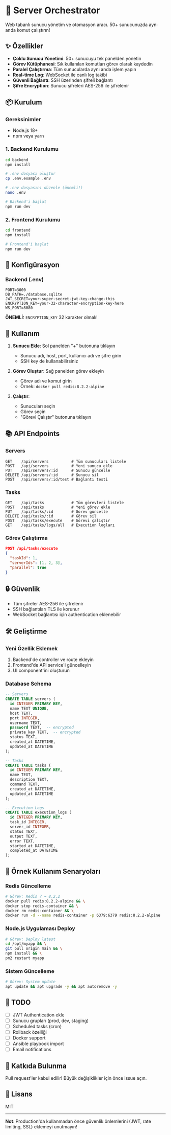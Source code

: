# 🚀 Server Orchestrator

Web tabanlı sunucu yönetim ve otomasyon aracı. 50+ sunucunuzda aynı anda komut çalıştırın!

## ✨ Özellikler

- **Çoklu Sunucu Yönetimi**: 50+ sunucuyu tek panelden yönetin
- **Görev Kütüphanesi**: Sık kullanılan komutları görev olarak kaydedin
- **Paralel Çalıştırma**: Tüm sunucularda aynı anda işlem yapın
- **Real-time Log**: WebSocket ile canlı log takibi
- **Güvenli Bağlantı**: SSH üzerinden şifreli bağlantı
- **Şifre Encryption**: Sunucu şifreleri AES-256 ile şifrelenir

## 📦 Kurulum

### Gereksinimler

- Node.js 18+
- npm veya yarn

### 1. Backend Kurulumu

```bash
cd backend
npm install

# .env dosyası oluştur
cp .env.example .env

# .env dosyasını düzenle (önemli!)
nano .env

# Backend'i başlat
npm run dev
```

### 2. Frontend Kurulumu

```bash
cd frontend
npm install

# Frontend'i başlat
npm run dev
```

## 🔧 Konfigürasyon

### Backend (.env)

```env
PORT=3000
DB_PATH=./database.sqlite
JWT_SECRET=your-super-secret-jwt-key-change-this
ENCRYPTION_KEY=your-32-character-encryption-key-here
WS_PORT=8080
```

**ÖNEMLİ:** `ENCRYPTION_KEY` 32 karakter olmalı!

## 🎯 Kullanım

1. **Sunucu Ekle**: Sol panelden "+" butonuna tıklayın
   - Sunucu adı, host, port, kullanıcı adı ve şifre girin
   - SSH key de kullanabilirsiniz

2. **Görev Oluştur**: Sağ panelden görev ekleyin
   - Görev adı ve komut girin
   - Örnek: `docker pull redis:8.2.2-alpine`

3. **Çalıştır**: 
   - Sunucuları seçin
   - Görev seçin
   - "Görevi Çalıştır" butonuna tıklayın

## 📚 API Endpoints

### Servers

```
GET    /api/servers          # Tüm sunucuları listele
POST   /api/servers          # Yeni sunucu ekle
PUT    /api/servers/:id      # Sunucu güncelle
DELETE /api/servers/:id      # Sunucu sil
POST   /api/servers/:id/test # Bağlantı testi
```

### Tasks

```
GET    /api/tasks            # Tüm görevleri listele
POST   /api/tasks            # Yeni görev ekle
PUT    /api/tasks/:id        # Görev güncelle
DELETE /api/tasks/:id        # Görev sil
POST   /api/tasks/execute    # Görevi çalıştır
GET    /api/tasks/logs/all   # Execution logları
```

### Görev Çalıştırma

```json
POST /api/tasks/execute
{
  "taskId": 1,
  "serverIds": [1, 2, 3],
  "parallel": true
}
```

## 🔒 Güvenlik

- Tüm şifreler AES-256 ile şifrelenir
- SSH bağlantıları TLS ile korunur
- WebSocket bağlantısı için authentication eklenebilir

## 🛠️ Geliştirme

### Yeni Özellik Eklemek

1. Backend'de controller ve route ekleyin
2. Frontend'de API service'i güncelleyin
3. UI component'ini oluşturun

### Database Schema

```sql
-- Servers
CREATE TABLE servers (
  id INTEGER PRIMARY KEY,
  name TEXT UNIQUE,
  host TEXT,
  port INTEGER,
  username TEXT,
  password TEXT,  -- encrypted
  private_key TEXT,  -- encrypted
  status TEXT,
  created_at DATETIME,
  updated_at DATETIME
);

-- Tasks
CREATE TABLE tasks (
  id INTEGER PRIMARY KEY,
  name TEXT,
  description TEXT,
  command TEXT,
  created_at DATETIME,
  updated_at DATETIME
);

-- Execution Logs
CREATE TABLE execution_logs (
  id INTEGER PRIMARY KEY,
  task_id INTEGER,
  server_id INTEGER,
  status TEXT,
  output TEXT,
  error TEXT,
  started_at DATETIME,
  completed_at DATETIME
);
```

## 🚀 Örnek Kullanım Senaryoları

### Redis Güncelleme

```bash
# Görev: Redis 7 → 8.2.2
docker pull redis:8.2.2-alpine && \
docker stop redis-container && \
docker rm redis-container && \
docker run -d --name redis-container -p 6379:6379 redis:8.2.2-alpine
```

### Node.js Uygulaması Deploy

```bash
# Görev: Deploy latest
cd /opt/myapp && \
git pull origin main && \
npm install && \
pm2 restart myapp
```

### Sistem Güncelleme

```bash
# Görev: System update
apt update && apt upgrade -y && apt autoremove -y
```

## 📝 TODO

- [ ] JWT Authentication ekle
- [ ] Sunucu grupları (prod, dev, staging)
- [ ] Scheduled tasks (cron)
- [ ] Rollback özelliği
- [ ] Docker support
- [ ] Ansible playbook import
- [ ] Email notifications

## 🤝 Katkıda Bulunma

Pull request'ler kabul edilir! Büyük değişiklikler için önce issue açın.

## 📄 Lisans

MIT

---

**Not**: Production'da kullanmadan önce güvenlik önlemlerini (JWT, rate limiting, SSL) eklemeyi unutmayın!